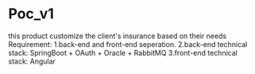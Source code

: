 # Poc_v1
this product customize the client's insurance based on their needs
Requirement:
1.back-end and front-end seperation.
2.back-end technical stack: SpringBoot + OAuth + Oracle + RabbitMQ
3.front-end technical stack: Angular
